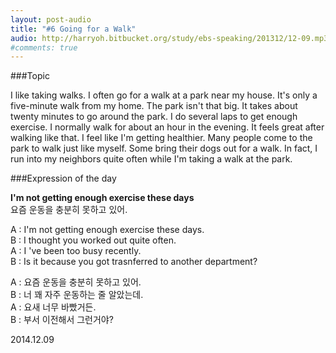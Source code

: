 ```yaml
---
layout: post-audio
title: "#6 Going for a Walk"
audio: http://harryoh.bitbucket.org/study/ebs-speaking/201312/12-09.mp3
#comments: true
---
```


###Topic

I like taking walks. I often go for a walk at a park near my house. It's only a five-minute walk from my home. The park isn't that big. It takes about twenty minutes to go around the park. I do several laps to get enough exercise. I normally walk for about an hour in the evening. It feels great after walking like that. I feel like I'm getting healthier. Many people come to the park to walk just like myself. Some bring their dogs out for a walk. In fact, I run into my neighbors quite often while I'm taking a walk at the park.

###Expression‍ of the day

**I'm not getting enough exercise these days**  
요즘 운동을 충분히 못하고 있어.

A : I'm not getting enough exercise these days.  
B : I thought you worked out quite often.  
A : I 've been too busy recently.  
B : Is it because you got trasnferred to another department?  

A : 요즘 운동을 충분히 못하고 있어.  
B : 너 꽤 자주 운동하는 줄 알았는데.  
A : 요새 너무 바빴거든.  
B : 부서 이전해서 그런거야?  

2014.12.09